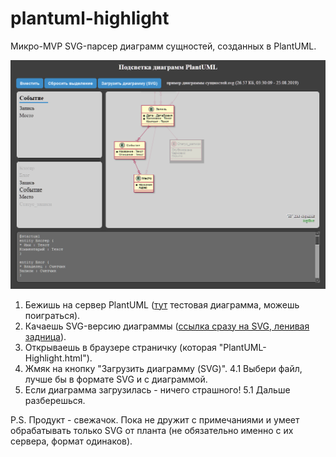 # plantuml-highlight
Микро-MVP SVG-парсер диаграмм сущностей, созданных в PlantUML.

![alt text](https://github.com/ioplker/plantuml-highlight/blob/master/cover.png)

1. Бежишь на сервер PlantUML ([тут](http://www.plantuml.com/plantuml/uml/VPF1IiD048Rl-nGv2tq1JtqJ4Un1i2reUf2caAIW1mMr28ge42zUjxQBCMdYA_ppHiwm8RZRj9IMTFz_ljb_fkrVXCVduMHufWQZy3Iy3F204ZLMC1G7KtKGu1aRkWiE0tp0eA24KeKNjcpuPL1H2aqnSloudfdoaHQtu2yQQ_QLC7GbHHbTysFAdpaAXIVMVv5JWdnR_OTjVNHhqO_GSXifQXwne1X60eWk1IlKSXjyyRleICLvRAgTQJ9sBUc6VJcCRVp6u6z6QbHow67VcpI-weDVOUG8TITKuHvhYiLZYoP3cKqgGMbEoH6RsxanGThI74kKCZVK3KahVCfkKScH7NY6Wc9912revVm6egZNYwRj4hV5SOVO2CwEbBEm6LEZtG4yyzXhuuYsbRkNRaixuRruIQPS75jyGdymEk7_pHy0) тестовая диаграмма, можешь поиграться).
2. Качаешь SVG-версию диаграммы ([ссылка сразу на SVG, ленивая задница](http://www.plantuml.com/plantuml/svg/VPF1IiD048Rl-nGv2tq1JtqJ4Un1i2reUf2caAIW1mMr28ge42zUjxQBCMdYA_ppHiwm8RZRj9IMTFz_ljb_fkrVXCVduMHufWQZy3Iy3F204ZLMC1G7KtKGu1aRkWiE0tp0eA24KeKNjcpuPL1H2aqnSloudfdoaHQtu2yQQ_QLC7GbHHbTysFAdpaAXIVMVv5JWdnR_OTjVNHhqO_GSXifQXwne1X60eWk1IlKSXjyyRleICLvRAgTQJ9sBUc6VJcCRVp6u6z6QbHow67VcpI-weDVOUG8TITKuHvhYiLZYoP3cKqgGMbEoH6RsxanGThI74kKCZVK3KahVCfkKScH7NY6Wc9912revVm6egZNYwRj4hV5SOVO2CwEbBEm6LEZtG4yyzXhuuYsbRkNRaixuRruIQPS75jyGdymEk7_pHy0)).
3. Открываешь в браузере страничку (которая "PlantUML-Highlight.html").
4. Жмяк на кнопку "Загрузить диаграмму (SVG)".
4.1 Выбери файл, лучше бы в формате SVG и с диаграммой.
5. Если диаграмма загрузилась - ничего страшного!
5.1 Дальше разберешься.

P.S.
Продукт - свежачок. Пока не дружит с примечаниями и умеет обрабатывать только SVG от планта (не обязательно именно с их сервера, формат одинаков).
